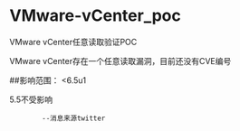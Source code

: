 # VMware-vCenter_poc
VMware vCenter任意读取验证POC



VMware vCenter存在一个任意读取漏洞，目前还没有CVE编号

##影响范围：
<6.5u1

5.5不受影响
            
            --消息来源twitter
